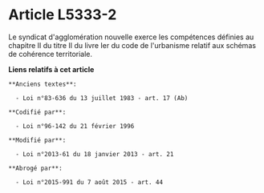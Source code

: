 # Article L5333-2

Le syndicat d'agglomération nouvelle exerce les compétences définies au chapitre II du titre II du livre Ier du code de
l'urbanisme relatif aux schémas de cohérence territoriale.

**Liens relatifs à cet article**

	**Anciens textes**:

	  - Loi n°83-636 du 13 juillet 1983 - art. 17 (Ab)

	**Codifié par**:

	  - Loi n°96-142 du 21 février 1996

	**Modifié par**:

	  - Loi n°2013-61 du 18 janvier 2013 - art. 21

	**Abrogé par**:

	  - Loi n°2015-991 du 7 août 2015 - art. 44
